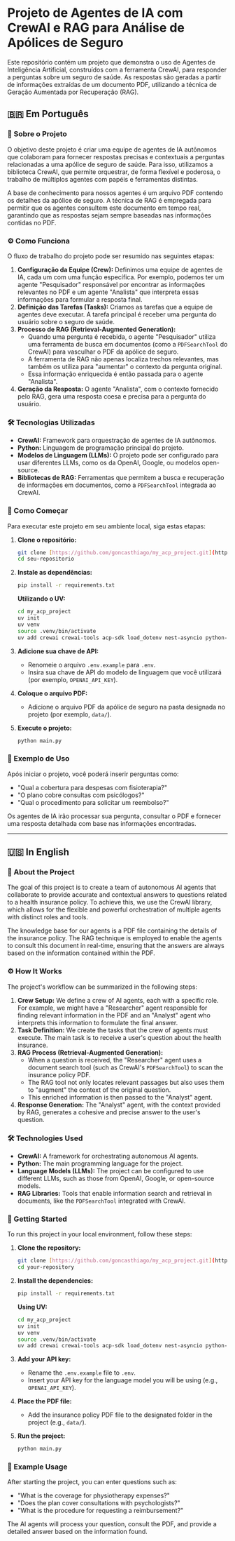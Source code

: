 # Projeto de Agentes de IA com CrewAI e RAG para Análise de Apólices de Seguro

Este repositório contém um projeto que demonstra o uso de Agentes de Inteligência Artificial, construídos com a ferramenta CrewAI, para responder a perguntas sobre um seguro de saúde. As respostas são geradas a partir de informações extraídas de um documento PDF, utilizando a técnica de Geração Aumentada por Recuperação (RAG).

## 🇧🇷 Em Português

### 📄 Sobre o Projeto

O objetivo deste projeto é criar uma equipe de agentes de IA autônomos que colaboram para fornecer respostas precisas e contextuais a perguntas relacionadas a uma apólice de seguro de saúde. Para isso, utilizamos a biblioteca CrewAI, que permite orquestrar, de forma flexível e poderosa, o trabalho de múltiplos agentes com papéis e ferramentas distintas.

A base de conhecimento para nossos agentes é um arquivo PDF contendo os detalhes da apólice de seguro. A técnica de RAG é empregada para permitir que os agentes consultem este documento em tempo real, garantindo que as respostas sejam sempre baseadas nas informações contidas no PDF.

### ⚙️ Como Funciona

O fluxo de trabalho do projeto pode ser resumido nas seguintes etapas:

1.  **Configuração da Equipe (Crew):** Definimos uma equipe de agentes de IA, cada um com uma função específica. Por exemplo, podemos ter um agente "Pesquisador" responsável por encontrar as informações relevantes no PDF e um agente "Analista" que interpreta essas informações para formular a resposta final.
2.  **Definição das Tarefas (Tasks):** Criamos as tarefas que a equipe de agentes deve executar. A tarefa principal é receber uma pergunta do usuário sobre o seguro de saúde.
3.  **Processo de RAG (Retrieval-Augmented Generation):**
    * Quando uma pergunta é recebida, o agente "Pesquisador" utiliza uma ferramenta de busca em documentos (como a `PDFSearchTool` do CrewAI) para vasculhar o PDF da apólice de seguro.
    * A ferramenta de RAG não apenas localiza trechos relevantes, mas também os utiliza para "aumentar" o contexto da pergunta original.
    * Essa informação enriquecida é então passada para o agente "Analista".
4.  **Geração da Resposta:** O agente "Analista", com o contexto fornecido pelo RAG, gera uma resposta coesa e precisa para a pergunta do usuário.

### 🛠️ Tecnologias Utilizadas

* **CrewAI:** Framework para orquestração de agentes de IA autônomos.
* **Python:** Linguagem de programação principal do projeto.
* **Modelos de Linguagem (LLMs):** O projeto pode ser configurado para usar diferentes LLMs, como os da OpenAI, Google, ou modelos open-source.
* **Bibliotecas de RAG:** Ferramentas que permitem a busca e recuperação de informações em documentos, como a `PDFSearchTool` integrada ao CrewAI.

### 🚀 Como Começar

Para executar este projeto em seu ambiente local, siga estas etapas:

1.  **Clone o repositório:**
    ```bash
    git clone [https://github.com/goncasthiago/my_acp_project.git](https://github.com/goncasthiago/my_acp_project.git)
    cd seu-repositorio
    ```

2.  **Instale as dependências:**
    ```bash
    pip install -r requirements.txt
    ```

    **Utilizando o UV:**
    ```bash
    cd my_acp_project
    uv init
    uv venv
    source .venv/bin/activate
    uv add crewai crewai-tools acp-sdk load_dotenv nest-asyncio python-dotenv colorama
    ```
3.  **Adicione sua chave de API:**
    * Renomeie o arquivo `.env.example` para `.env`.
    * Insira sua chave de API do modelo de linguagem que você utilizará (por exemplo, `OPENAI_API_KEY`).

4.  **Coloque o arquivo PDF:**
    * Adicione o arquivo PDF da apólice de seguro na pasta designada no projeto (por exemplo, `data/`).

5.  **Execute o projeto:**
    ```bash
    python main.py
    ```

### 💬 Exemplo de Uso

Após iniciar o projeto, você poderá inserir perguntas como:

* "Qual a cobertura para despesas com fisioterapia?"
* "O plano cobre consultas com psicólogos?"
* "Qual o procedimento para solicitar um reembolso?"

Os agentes de IA irão processar sua pergunta, consultar o PDF e fornecer uma resposta detalhada com base nas informações encontradas.

---

## 🇺🇸 In English

### 📄 About the Project

The goal of this project is to create a team of autonomous AI agents that collaborate to provide accurate and contextual answers to questions related to a health insurance policy. To achieve this, we use the CrewAI library, which allows for the flexible and powerful orchestration of multiple agents with distinct roles and tools.

The knowledge base for our agents is a PDF file containing the details of the insurance policy. The RAG technique is employed to enable the agents to consult this document in real-time, ensuring that the answers are always based on the information contained within the PDF.

### ⚙️ How It Works

The project's workflow can be summarized in the following steps:

1.  **Crew Setup:** We define a crew of AI agents, each with a specific role. For example, we might have a "Researcher" agent responsible for finding relevant information in the PDF and an "Analyst" agent who interprets this information to formulate the final answer.
2.  **Task Definition:** We create the tasks that the crew of agents must execute. The main task is to receive a user's question about the health insurance.
3.  **RAG Process (Retrieval-Augmented Generation):**
    * When a question is received, the "Researcher" agent uses a document search tool (such as CrewAI's `PDFSearchTool`) to scan the insurance policy PDF.
    * The RAG tool not only locates relevant passages but also uses them to "augment" the context of the original question.
    * This enriched information is then passed to the "Analyst" agent.
4.  **Response Generation:** The "Analyst" agent, with the context provided by RAG, generates a cohesive and precise answer to the user's question.

### 🛠️ Technologies Used

* **CrewAI:** A framework for orchestrating autonomous AI agents.
* **Python:** The main programming language for the project.
* **Language Models (LLMs):** The project can be configured to use different LLMs, such as those from OpenAI, Google, or open-source models.
* **RAG Libraries:** Tools that enable information search and retrieval in documents, like the `PDFSearchTool` integrated with CrewAI.

### 🚀 Getting Started

To run this project in your local environment, follow these steps:

1.  **Clone the repository:**
    ```bash
    git clone [https://github.com/goncasthiago/my_acp_project.git](https://github.com/goncasthiago/my_acp_project.git)
    cd your-repository
    ```

2.  **Install the dependencies:**
    ```bash
    pip install -r requirements.txt
    ```

     **Using UV:**
    ```bash
    cd my_acp_project
    uv init
    uv venv
    source .venv/bin/activate
    uv add crewai crewai-tools acp-sdk load_dotenv nest-asyncio python-dotenv colorama

3.  **Add your API key:**
    * Rename the `.env.example` file to `.env`.
    * Insert your API key for the language model you will be using (e.g., `OPENAI_API_KEY`).

4.  **Place the PDF file:**
    * Add the insurance policy PDF file to the designated folder in the project (e.g., `data/`).

5.  **Run the project:**
    ```bash
    python main.py
    ```

### 💬 Example Usage

After starting the project, you can enter questions such as:

* "What is the coverage for physiotherapy expenses?"
* "Does the plan cover consultations with psychologists?"
* "What is the procedure for requesting a reimbursement?"

The AI agents will process your question, consult the PDF, and provide a detailed answer based on the information found.



